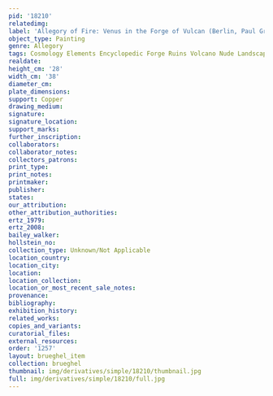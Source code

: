```yaml
---
pid: '18210'
relatedimg: 
label: 'Allegory of Fire: Venus in the Forge of Vulcan (Berlin, Paul Graupe)'
object_type: Painting
genre: Allegory
tags: Cosmology Elements Encyclopedic Forge Ruins Volcano Nude Landscape Armor
realdate: 
height_cm: '28'
width_cm: '38'
diameter_cm: 
plate_dimensions: 
support: Copper
drawing_medium: 
signature: 
signature_location: 
support_marks: 
further_inscription: 
collaborators: 
collaborator_notes: 
collectors_patrons: 
print_type: 
print_notes: 
printmaker: 
publisher: 
states: 
our_attribution: 
other_attribution_authorities: 
ertz_1979: 
ertz_2008: 
bailey_walker: 
hollstein_no: 
collection_type: Unknown/Not Applicable
location_country: 
location_city: 
location: 
location_collection: 
location_or_most_recent_sale_notes: 
provenance: 
bibliography: 
exhibition_history: 
related_works: 
copies_and_variants: 
curatorial_files: 
external_resources: 
order: '1257'
layout: brueghel_item
collection: brueghel
thumbnail: img/derivatives/simple/18210/thumbnail.jpg
full: img/derivatives/simple/18210/full.jpg
---
```

